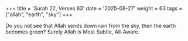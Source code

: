 +++
title = 'Surah 22, Verses 63'
date = '2025-08-27'
weight = 63
tags = ["allah", "earth", "sky"]
+++

Do you not see that Allah sends down rain from the sky, then the earth becomes green? Surely Allah is Most Subtle, All-Aware.